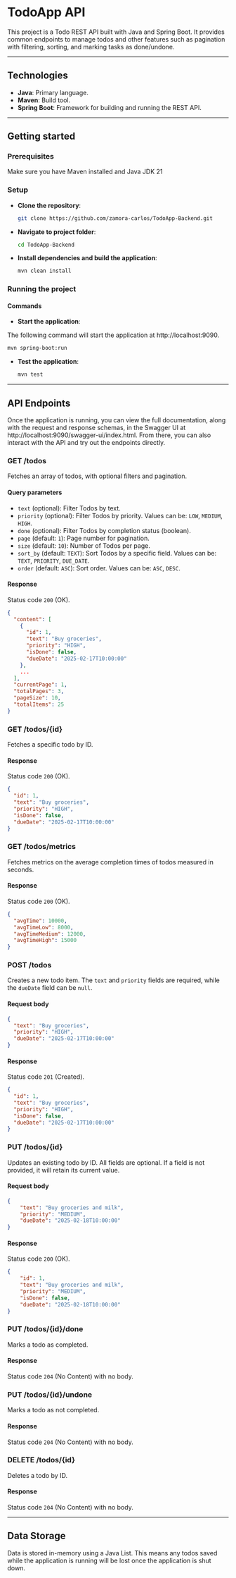 # TodoApp API

This project is a Todo REST API built with Java and Spring Boot.
It provides common endpoints to manage todos and other features such as pagination with filtering, sorting, and marking tasks as done/undone.

---

## Technologies

- **Java**: Primary language.
- **Maven**: Build tool.
- **Spring Boot**: Framework for building and running the REST API.

---

## Getting started

### Prerequisites

Make sure you have Maven installed and Java JDK 21

### Setup

- **Clone the repository**:
  ```bash
  git clone https://github.com/zamora-carlos/TodoApp-Backend.git
  ```

- **Navigate to project folder**:
  ```bash
  cd TodoApp-Backend
  ```

- **Install dependencies and build the application**:
  ```bash
  mvn clean install
  ```

### Running the project

#### Commands

- **Start the application**:

The following command will start the application at http://localhost:9090.

  ```bash
  mvn spring-boot:run
  ```

- **Test the application**:
  ```bash
  mvn test
  ```
  
---

## API Endpoints

Once the application is running, you can view the full documentation, along with the request and response schemas, in the Swagger UI at http://localhost:9090/swagger-ui/index.html.
From there, you can also interact with the API and try out the endpoints directly.

### GET /todos

Fetches an array of todos, with optional filters and pagination.

#### Query parameters

- `text` (optional): Filter Todos by text.
- `priority` (optional): Filter Todos by priority. Values can be: `LOW`, `MEDIUM`, `HIGH`.
- `done` (optional): Filter Todos by completion status (boolean).
- `page` (default: `1`): Page number for pagination.
- `size` (default: `10`): Number of Todos per page.
- `sort_by` (default: `TEXT`): Sort Todos by a specific field. Values can be: `TEXT`, `PRIORITY`, `DUE_DATE`.
- `order` (default: `ASC`): Sort order. Values can be: `ASC`, `DESC`.

#### Response

Status code `200` (OK).

```json
{
  "content": [
    {
      "id": 1,
      "text": "Buy groceries",
      "priority": "HIGH",
      "isDone": false,
      "dueDate": "2025-02-17T10:00:00"
    },
    ...
  ],
  "currentPage": 1,
  "totalPages": 3,
  "pageSize": 10,
  "totalItems": 25
}
```

### GET /todos/{id}

Fetches a specific todo by ID.

#### Response

Status code `200` (OK).

```json
{
  "id": 1,
  "text": "Buy groceries",
  "priority": "HIGH",
  "isDone": false,
  "dueDate": "2025-02-17T10:00:00"
}
```

### GET /todos/metrics

Fetches metrics on the average completion times of todos measured in seconds.

#### Response

Status code `200` (OK).

```json
{
  "avgTime": 10000,
  "avgTimeLow": 8000,
  "avgTimeMedium": 12000,
  "avgTimeHigh": 15000
}
```

### POST /todos

Creates a new todo item.
The `text` and `priority` fields are required, while the `dueDate` field can be `null`.

#### Request body

```json
{
  "text": "Buy groceries",
  "priority": "HIGH",
  "dueDate": "2025-02-17T10:00:00"
}
```

#### Response

Status code `201` (Created).

```json
{
  "id": 1,
  "text": "Buy groceries",
  "priority": "HIGH",
  "isDone": false,
  "dueDate": "2025-02-17T10:00:00"
}
```

### PUT /todos/{id}

Updates an existing todo by ID.
All fields are optional. If a field is not provided, it will retain its current value.

#### Request body

```json
{
    "text": "Buy groceries and milk",
    "priority": "MEDIUM",
    "dueDate": "2025-02-18T10:00:00"
}
```

#### Response

Status code `200` (OK).

```json
{
    "id": 1,
    "text": "Buy groceries and milk",
    "priority": "MEDIUM",
    "isDone": false,
    "dueDate": "2025-02-18T10:00:00"
}
```

### PUT /todos/{id}/done

Marks a todo as completed.

#### Response

Status code `204` (No Content) with no body.

### PUT /todos/{id}/undone

Marks a todo as not completed.

#### Response
Status code `204` (No Content) with no body.

### DELETE /todos/{id}

Deletes a todo by ID.

#### Response

Status code `204` (No Content) with no body.

---

## Data Storage

Data is stored in-memory using a Java List.
This means any todos saved while the application is running will be lost once the application is shut down.
